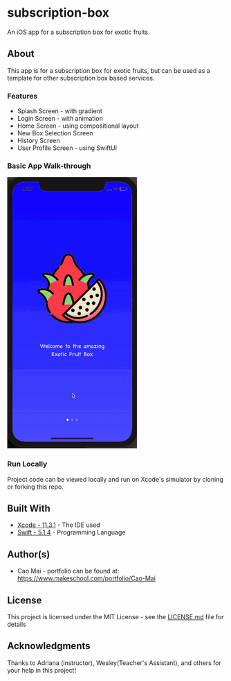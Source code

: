 # subscription-box 
An iOS app for a subscription box for exotic fruits

## About
This app is for a subscription box for exotic fruits, but can be used as a template for other subscription box based services. 

### Features
* Splash Screen - with gradient
* Login Screen - with animation
* Home Screen - using compositional layout
* New Box Selection Screen
* History Screen
* User Profile Screen - using SwiftUI

### Basic App Walk-through
![](projectWalk.gif)


### Run Locally

Project code can be viewed locally  and run on Xcode's simulator by cloning or forking this repo.

## Built With
* [Xcode - 11.3.1](https://developer.apple.com/xcode/) - The IDE used
* [Swift - 5.1.4](https://developer.apple.com/swift/) - Programming Language

## Author(s)
* Cao Mai - portfolio can be found at:
https://www.makeschool.com/portfolio/Cao-Mai

## License

This project is licensed under the MIT License - see the [LICENSE.md](LICENSE.md) file for details

## Acknowledgments
Thanks to Adriana (instructor), Wesley(Teacher's Assistant), and others for your help in this project!
